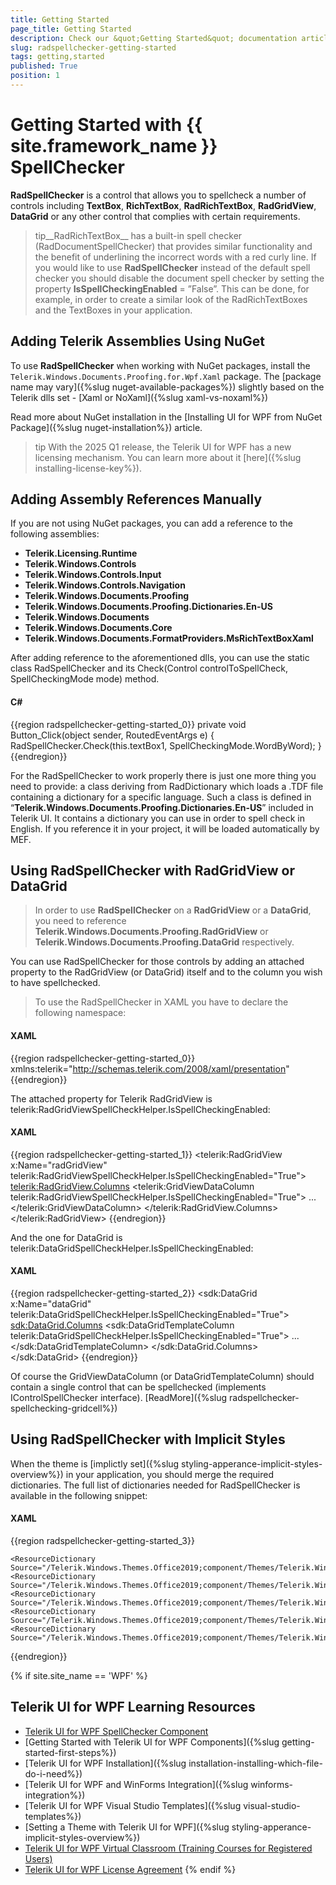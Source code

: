 ```yaml
---
title: Getting Started
page_title: Getting Started
description: Check our &quot;Getting Started&quot; documentation article for the RadSpellChecker {{ site.framework_name }} control.
slug: radspellchecker-getting-started
tags: getting,started
published: True
position: 1
---
```


# Getting Started with {{ site.framework_name }} SpellChecker

__RadSpellChecker__ is a control that allows you to spellcheck a number of controls including __TextBox__, __RichTextBox__, __RadRichTextBox__, __RadGridView__, __DataGrid__ or any other control that complies with certain requirements.

>tip__RadRichTextBox__ has a built-in spell checker (RadDocumentSpellChecker) that provides similar functionality and the benefit of underlining the incorrect words with a red curly line. If you would like to use __RadSpellChecker__ instead of the default spell checker you should disable the document spell checker by setting the property __IsSpellCheckingEnabled__ = ”False”. This can be done, for example, in order to create a similar look of the RadRichTextBoxes and the TextBoxes in your application.

## Adding Telerik Assemblies Using NuGet

To use __RadSpellChecker__ when working with NuGet packages, install the `Telerik.Windows.Documents.Proofing.for.Wpf.Xaml` package. The [package name may vary]({%slug nuget-available-packages%}) slightly based on the Telerik dlls set - [Xaml or NoXaml]({%slug xaml-vs-noxaml%})

Read more about NuGet installation in the [Installing UI for WPF from NuGet Package]({%slug nuget-installation%}) article.

>tip With the 2025 Q1 release, the Telerik UI for WPF has a new licensing mechanism. You can learn more about it [here]({%slug installing-license-key%}).

## Adding Assembly References Manually

If you are not using NuGet packages, you can add a reference to the following assemblies:

* __Telerik.Licensing.Runtime__
* __Telerik.Windows.Controls__
* __Telerik.Windows.Controls.Input__
* __Telerik.Windows.Controls.Navigation__
* __Telerik.Windows.Documents.Proofing__
* __Telerik.Windows.Documents.Proofing.Dictionaries.En-US__
* __Telerik.Windows.Documents__
* __Telerik.Windows.Documents.Core__
* __Telerik.Windows.Documents.FormatProviders.MsRichTextBoxXaml__

After adding reference to the aforementioned dlls, you can use the static class RadSpellChecker and its Check(Control controlToSpellCheck, SpellCheckingMode mode) method.

#### __C#__

{{region radspellchecker-getting-started_0}}
	private void Button_Click(object sender, RoutedEventArgs e)
	{
	   RadSpellChecker.Check(this.textBox1, SpellCheckingMode.WordByWord);
	}
{{endregion}}

For the RadSpellChecker to work properly there is just one more thing you need to provide: a class deriving from RadDictionary which loads a .TDF file containing a dictionary for a specific language. Such a class is defined in “__Telerik.Windows.Documents.Proofing.Dictionaries.En-US__” included in Telerik UI. It contains a dictionary you can use in order to spell check in English. If you reference it in your project, it will be loaded automatically by MEF. 

## Using RadSpellChecker with RadGridView or DataGrid

>In order to use __RadSpellChecker__ on a __RadGridView__ or a __DataGrid__, you need to reference __Telerik.Windows.Documents.Proofing.RadGridView__  or __Telerik.Windows.Documents.Proofing.DataGrid__ respectively.

You can use RadSpellChecker for those controls by adding an attached property to the RadGridView (or DataGrid) itself and to the column you wish to have spellchecked.

>To use the RadSpellChecker in XAML you have to declare the following namespace:

#### __XAML__

{{region radspellchecker-getting-started_0}}
	xmlns:telerik="http://schemas.telerik.com/2008/xaml/presentation"
{{endregion}}



The attached property for Telerik RadGridView is telerik:RadGridViewSpellCheckHelper.IsSpellCheckingEnabled:

#### __XAML__

{{region radspellchecker-getting-started_1}}
	<telerik:RadGridView x:Name="radGridView" telerik:RadGridViewSpellCheckHelper.IsSpellCheckingEnabled="True">
	   <telerik:RadGridView.Columns>
	      <telerik:GridViewDataColumn telerik:RadGridViewSpellCheckHelper.IsSpellCheckingEnabled="True">
	         ...
	      </telerik:GridViewDataColumn>
	   </telerik:RadGridView.Columns>
	</telerik:RadGridView>
	{{endregion}}



And the one for DataGrid is telerik:DataGridSpellCheckHelper.IsSpellCheckingEnabled:

#### __XAML__

{{region radspellchecker-getting-started_2}}
	<sdk:DataGrid x:Name="dataGrid" telerik:DataGridSpellCheckHelper.IsSpellCheckingEnabled="True">
	   <sdk:DataGrid.Columns>
	      <sdk:DataGridTemplateColumn telerik:DataGridSpellCheckHelper.IsSpellCheckingEnabled="True">
	         ...
	      </sdk:DataGridTemplateColumn>
	   </sdk:DataGrid.Columns>
	</sdk:DataGrid>
{{endregion}}


Of course the GridViewDataColumn (or DataGridTemplateColumn) should contain a single control that can be spellchecked (implements IControlSpellChecker interface). [ReadMore]({%slug radspellchecker-spellchecking-gridcell%})


## Using RadSpellChecker with Implicit Styles

When the theme is [implictly set]({%slug styling-apperance-implicit-styles-overview%}) in your application, you should merge the required dictionaries. The full list of dictionaries needed for RadSpellChecker is available in the following snippet:

#### __XAML__

{{region radspellchecker-getting-started_3}}

    <ResourceDictionary Source="/Telerik.Windows.Themes.Office2019;component/Themes/Telerik.Windows.Controls.xaml"/>
    <ResourceDictionary Source="/Telerik.Windows.Themes.Office2019;component/Themes/Telerik.Windows.Documents.xaml"/>
    <ResourceDictionary Source="/Telerik.Windows.Themes.Office2019;component/Themes/Telerik.Windows.Controls.Input.xaml"/>
    <ResourceDictionary Source="/Telerik.Windows.Themes.Office2019;component/Themes/Telerik.Windows.Controls.Navigation.xaml"/>
    <ResourceDictionary Source="/Telerik.Windows.Themes.Office2019;component/Themes/Telerik.Windows.Documents.Proofing.xaml"/>


{{endregion}}

{% if site.site_name == 'WPF' %}
## Telerik UI for WPF Learning Resources

* [Telerik UI for WPF SpellChecker Component](https://www.telerik.com/products/wpf/spellchecker.aspx)
* [Getting Started with Telerik UI for WPF Components]({%slug getting-started-first-steps%})
* [Telerik UI for WPF Installation]({%slug installation-installing-which-file-do-i-need%})
* [Telerik UI for WPF and WinForms Integration]({%slug winforms-integration%})
* [Telerik UI for WPF Visual Studio Templates]({%slug visual-studio-templates%})
* [Setting a Theme with Telerik UI for WPF]({%slug styling-apperance-implicit-styles-overview%})
* [Telerik UI for WPF Virtual Classroom (Training Courses for Registered Users)](https://learn.telerik.com/learn/course/external/view/elearning/16/telerik-ui-for-wpf) 
* [Telerik UI for WPF License Agreement](https://www.telerik.com/purchase/license-agreement/wpf-dlw-s)
{% endif %}

